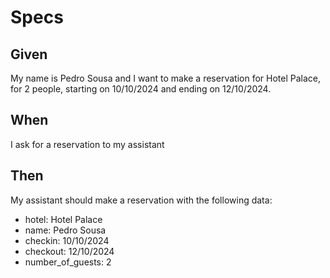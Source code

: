# Specs

## Given

My name is Pedro Sousa and I want to make a reservation for Hotel Palace, for 2 people, starting on 10/10/2024 and ending on 12/10/2024.

## When

I ask for a reservation to my assistant

## Then

My assistant should make a reservation with the following data:

- hotel: Hotel Palace
- name: Pedro Sousa
- checkin: 10/10/2024
- checkout: 12/10/2024
- number_of_guests: 2
